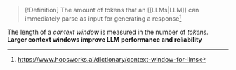 >[!Definition]
>The amount of tokens that an [[LLMs|LLM]] can immediately parse as input for generating a response[^1] 

The length of a *context window* is measured in the number of *tokens*. **Larger context windows improve LLM performance and reliability** 

[^1]: https://www.hopsworks.ai/dictionary/context-window-for-llms